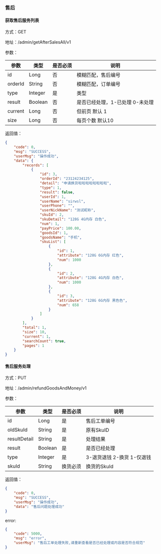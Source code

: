### 售后
#### 获取售后服务列表
方式：GET 

地址：/admin/getAfterSalesAll/v1

参数：

|参数|类型|是否必须|说明|
|---|---|---|---|
|id|Long|否|模糊匹配，售后编号|
|orderId|String|否|模糊匹配，订单编号|
|type|Integer|是|类型|
|result|Boolean|否|是否已经处理，1-已处理 0-未处理|
|current|Long|否|但前页 默认 1|
|size|Long|否|每页个数 默认10|

返回值：
```json
{
    "code": 0,
    "msg": "SUCCESS",
    "userMsg": "操作成功",
    "data": {
        "records": [
            {
                "id": 3,
                "orderId": "23124234125",
                "detail": "申请换货啦啦啦啦啦啦啦啦",
                "type": 1,
                "result": false,
                "userId": 1,
                "userName": "sirwsl",
                "userPhone": "",
                "userNickName": "测试昵称",
                "skuId": 2,
                "skuDetail": "128G 4G内存 白色",
                "num": 1,
                "payPrice": 100.00,
                "goodsId": 1,
                "goodsName": "手机",
                "skuList": [
                    {
                        "id": 1,
                        "attribute": "128G 6G内存 红色",
                        "num": 1000
                    },
                    {
                        "id": 2,
                        "attribute": "128G 4G内存 白色",
                        "num": 1000
                    },
                    {
                        "id": 3,
                        "attribute": "128G 6G内存 黑色色",
                        "num": 658
                    }
                ]
            }
        ],
        "total": 1,
        "size": 10,
        "current": 1,
        "searchCount": true,
        "pages": 1
    }
}
```

#### 售后服务处理
方式：PUT

地址：/admin/refundGoodsAndMoney/v1

参数：

|参数|类型|是否必须|说明|
|---|---|---|---|
|id|Long|是|售后工单编号|
|oldSkuId|String|是|原有SkuID|
|resultDetail|String|是|处理结果|
|result|Boolean|是|是否已经处理|
|type|Integer|是|3-退货退钱 2-换货 1-仅退钱|
|skuId|String|换货必须|换货的SkuId|

返回值：
```json
{
    "code": 0,
    "msg": "SUCCESS",
    "userMsg": "操作成功",
    "data": "售后问题处理成功"
}
```
error:
```json
{
    "code": 5000,
    "msg": "error",
    "userMsg": "售后工单处理失败,请重新查看是否已经处理或内容是否符合规范"
}
```